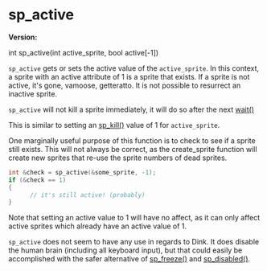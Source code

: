 # sp_active

**Version:** <VersionInfo dink="" standalone />&nbsp;<VersionInfo freedink="" standalone />&nbsp;<VersionInfo dinkhd="" standalone />&nbsp;<VersionInfo yedink="" standalone />

<Prototype>int sp_active(int active_sprite, bool active[-1])</Prototype>

`sp_active` gets or sets the active value of the `active_sprite`.  In this context, a sprite with an active attribute of 1 is a sprite that exists.  If a sprite is not active, it's gone, vamoose, getteratto.  It is not possible to resurrect an inactive sprite.<br>

`sp_active` will not kill a sprite immediately, it will do so after the next [wait()](./wait.md)

This is similar to setting an [sp_kill()](./sp-kill.md) value of 1 for `active_sprite`. 


One marginally useful purpose of this function is to check to see if a sprite still exists.  This will not always be correct, as the create_sprite function will create new sprites that re-use the sprite numbers of dead sprites.

```c
int &check = sp_active(&some_sprite, -1);
if (&check == 1)
{
      // it's still active! (probably)
}

```


Note that setting an active value to 1 will have no affect, as it can only affect active sprites which already have an active value of 1.

`sp_active` does not seem to have any use in regards to Dink.  It does disable the human brain (including all keyboard input), but that could easily be accomplished with the safer alternative of [sp_freeze()](./sp-freeze.md) and [sp_disabled()](./sp-disabled.md).

